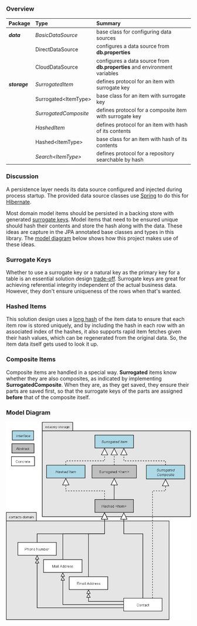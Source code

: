 ### Overview

| Package | Type | Summary |
|:------- |:---- |:------- |
| _**data**_ | _BasicDataSource_ | base class for configuring data sources |
| | DirectDataSource | configures a data source from **db.properties** |
| | CloudDataSource  | configures a data source from **db.properties** and environment variables |
| _**storage**_ | _SurrogatedItem_ | defines protocol for an item with surrogate key |
| | Surrogated&lt;ItemType&gt; | base class for an item with surrogate key |
| | _SurrogatedComposite_ | defines protocol for a composite item with surrogate key |
| | _HashedItem_ | defines protocol for an item with hash of its contents |
| | Hashed&lt;ItemType&gt; | base class for an item with hash of its contents |
| | _Search&lt;ItemType&gt;_ | defines  protocol for a repository searchable by hash |

### Discussion

A persistence layer needs its data source configured and injected during process startup.
The provided data source classes use [Spring][spring] to do this for [Hibernate][hibernate].

Most domain model items should be persisted in a backing store with generated [surrogate keys](#surrogate-keys).
Model items that need to be ensured unique should hash their contents and store the hash along with the data.
These ideas are capture in the JPA annotated base classes and types in this library.
The [model diagram](#model-diagram) below shows how this project makes use of these ideas.

### Surrogate Keys

Whether to use a surrogate key or a natural key as the primary key for a table is an essential solution design 
[trade-off][key-trade-offs].
Surrogate keys are great for achieving referential integrity independent of the actual business data.
However, they don't ensure uniqueness of the rows when that's wanted.

### Hashed Items

This solution design uses a [long hash][long-hash] of the item data to ensure that each item row is stored uniquely, and
by including the hash in each row with an associated index of the hashes, it also supports rapid item fetches given
their hash values, which can be regenerated from the original data.
So, the item data itself gets used to look it up.

### Composite Items

Composite items are handled in a special way.
**Surrogated** items know whether they are also composites, as indicated by implementing **SurrogatedComposite**.
When they are, as they get saved, they ensure their parts are saved first, so that the surrogate keys of the parts
are assigned **before** that of the composite itself.

### Model Diagram
![Domain Model][model-diagram]

[model-diagram]: ../images/contacts-models.png
[hibernate]: http://hibernate.org/orm/
[spring]: https://spring.io/projects/spring-framework

[long-hash]: ../educery-utils#discussion
[key-trade-offs]: https://www.mssqltips.com/sqlservertip/5431/surrogate-key-vs-natural-key-differences-and-when-to-use-in-sql-server/
